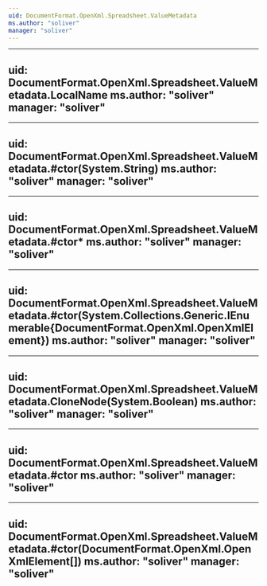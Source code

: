 ```yaml
---
uid: DocumentFormat.OpenXml.Spreadsheet.ValueMetadata
ms.author: "soliver"
manager: "soliver"
---
```


---
uid: DocumentFormat.OpenXml.Spreadsheet.ValueMetadata.LocalName
ms.author: "soliver"
manager: "soliver"
---

---
uid: DocumentFormat.OpenXml.Spreadsheet.ValueMetadata.#ctor(System.String)
ms.author: "soliver"
manager: "soliver"
---

---
uid: DocumentFormat.OpenXml.Spreadsheet.ValueMetadata.#ctor*
ms.author: "soliver"
manager: "soliver"
---

---
uid: DocumentFormat.OpenXml.Spreadsheet.ValueMetadata.#ctor(System.Collections.Generic.IEnumerable{DocumentFormat.OpenXml.OpenXmlElement})
ms.author: "soliver"
manager: "soliver"
---

---
uid: DocumentFormat.OpenXml.Spreadsheet.ValueMetadata.CloneNode(System.Boolean)
ms.author: "soliver"
manager: "soliver"
---

---
uid: DocumentFormat.OpenXml.Spreadsheet.ValueMetadata.#ctor
ms.author: "soliver"
manager: "soliver"
---

---
uid: DocumentFormat.OpenXml.Spreadsheet.ValueMetadata.#ctor(DocumentFormat.OpenXml.OpenXmlElement[])
ms.author: "soliver"
manager: "soliver"
---
